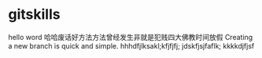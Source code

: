 # gitskills
hello word
哈哈废话好方法方法曾经发生非就是犯贱四大佛教时间放假
Creating a new branch is quick and simple.
hhhdfjlksakl;kfjfjfj;
jdskfjsjfaflk;
kkkkdjfjsf
